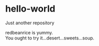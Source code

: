 # hello-world
Just another repository

redbeanrice is yummy.  
You ought to try it...desert...sweets...soup.
